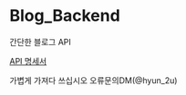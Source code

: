 # Blog_Backend 

간단한 블로그 API

[API 명세서](https://documenter.getpostman.com/view/28171747/2s9YJaYjEP)

가볍게 가져다 쓰십시오 오류문의DM(@hyun_2u)
